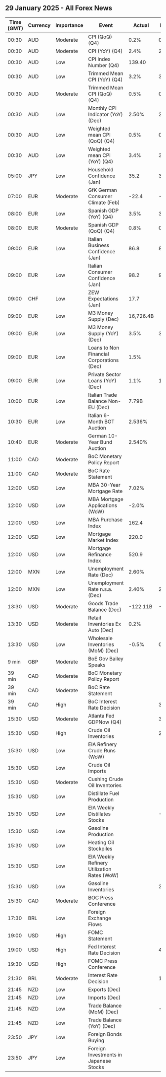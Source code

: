 ## 29 January 2025 - All Forex News

| Time (GMT) | Currency | Importance | Event | Actual | Forecast | Previous |
|------|----------|------------|-------|--------|----------|----------|
| 00:30 | AUD | Moderate | CPI (QoQ) (Q4) | 0.2% | 0.3% | 0.2% |
| 00:30 | AUD | Moderate | CPI (YoY) (Q4) | 2.4% | 2.5% | 2.8% |
| 00:30 | AUD | Low | CPI Index Number (Q4) | 139.40 |  | 139.10 |
| 00:30 | AUD | Low | Trimmed Mean CPI (YoY) (Q4) | 3.2% | 3.3% | 3.6% |
| 00:30 | AUD | Moderate | Trimmed Mean CPI (QoQ) (Q4) | 0.5% | 0.6% | 0.8% |
| 00:30 | AUD | Low | Monthly CPI Indicator (YoY) (Dec) | 2.50% | 2.50% | 2.30% |
| 00:30 | AUD | Low | Weighted mean CPI (QoQ) (Q4) | 0.5% | 0.6% | 0.9% |
| 00:30 | AUD | Low | Weighted mean CPI (YoY) (Q4) | 3.4% | 3.5% | 3.7% |
| 05:00 | JPY | Low | Household Confidence (Jan) | 35.2 | 36.6 | 36.2 |
| 07:00 | EUR | Moderate | GfK German Consumer Climate (Feb) | -22.4 | -20.5 | -21.4 |
| 08:00 | EUR | Low | Spanish GDP (YoY) (Q4) | 3.5% | 3.2% | 3.3% |
| 08:00 | EUR | Moderate | Spanish GDP (QoQ) (Q4) | 0.8% | 0.6% | 0.8% |
| 09:00 | EUR | Low | Italian Business Confidence (Jan) | 86.8 | 85.5 | 85.9 |
| 09:00 | EUR | Low | Italian Consumer Confidence (Jan) | 98.2 | 96.0 | 96.3 |
| 09:00 | CHF | Low | ZEW Expectations (Jan) | 17.7 |  | -20.0 |
| 09:00 | EUR | Low | M3 Money Supply (Dec) | 16,726.4B |  | 16,681.9B |
| 09:00 | EUR | Low | M3 Money Supply (YoY) (Dec) | 3.5% | 3.9% | 4.3% |
| 09:00 | EUR | Low | Loans to Non Financial Corporations (Dec) | 1.5% |  | 1.0% |
| 09:00 | EUR | Low | Private Sector Loans (YoY) (Dec) | 1.1% | 1.0% | 0.9% |
| 10:00 | EUR | Low | Italian Trade Balance Non-EU (Dec) | 7.79B |  | 6.03B |
| 10:30 | EUR | Low | Italian 6-Month BOT Auction | 2.536% |  | 2.724% |
| 10:40 | EUR | Moderate | German 10-Year Bund Auction | 2.540% |  | 2.510% |
| 11:00 | CAD | Moderate | BoC Monetary Policy Report |  |  |  |
| 11:00 | CAD | Moderate | BoC Rate Statement |  |  |  |
| 12:00 | USD | Low | MBA 30-Year Mortgage Rate | 7.02% |  | 7.02% |
| 12:00 | USD | Low | MBA Mortgage Applications (WoW) | -2.0% |  | 0.1% |
| 12:00 | USD | Low | MBA Purchase Index | 162.4 |  | 163.0 |
| 12:00 | USD | Low | Mortgage Market Index | 220.0 |  | 224.6 |
| 12:00 | USD | Low | Mortgage Refinance Index | 520.9 |  | 558.8 |
| 12:00 | MXN | Low | Unemployment Rate (Dec) | 2.60% |  | 2.70% |
| 12:00 | MXN | Low | Unemployment Rate n.s.a. (Dec) | 2.40% | 2.60% | 2.60% |
| 13:30 | USD | Moderate | Goods Trade Balance (Dec) | -122.11B | -105.60B | -103.50B |
| 13:30 | USD | Moderate | Retail Inventories Ex Auto (Dec) | 0.2% |  | 0.4% |
| 13:30 | USD | Low | Wholesale Inventories (MoM) (Dec) | -0.5% | 0.2% | -0.1% |
| 9 min | GBP | Moderate | BoE Gov Bailey Speaks |  |  |  |
| 39 min | CAD | Moderate | BoC Monetary Policy Report |  |  |  |
| 39 min | CAD | Moderate | BoC Rate Statement |  |  |  |
| 39 min | CAD | High | BoC Interest Rate Decision |  | 3.00% | 3.25% |
| 15:30 | USD | Moderate | Atlanta Fed GDPNow (Q4) |  | 3.2% | 3.2% |
| 15:30 | USD | High | Crude Oil Inventories |  | 2.200M | -1.017M |
| 15:30 | USD | Low | EIA Refinery Crude Runs (WoW) |  |  | -1.125M |
| 15:30 | USD | Low | Crude Oil Imports |  |  | 0.184M |
| 15:30 | USD | Moderate | Cushing Crude Oil Inventories |  |  | -0.148M |
| 15:30 | USD | Low | Distillate Fuel Production |  |  | -0.473M |
| 15:30 | USD | Low | EIA Weekly Distillates Stocks |  | -2.750M | -3.070M |
| 15:30 | USD | Low | Gasoline Production |  |  | -0.043M |
| 15:30 | USD | Low | Heating Oil Stockpiles |  |  | 0.068M |
| 15:30 | USD | Low | EIA Weekly Refinery Utilization Rates (WoW) |  |  | -5.8% |
| 15:30 | USD | Low | Gasoline Inventories |  | 2.000M | 2.332M |
| 15:30 | CAD | Moderate | BOC Press Conference |  |  |  |
| 17:30 | BRL | Low | Foreign Exchange Flows |  |  | 0.806B |
| 19:00 | USD | High | FOMC Statement |  |  |  |
| 19:00 | USD | High | Fed Interest Rate Decision |  | 4.50% | 4.50% |
| 19:30 | USD | High | FOMC Press Conference |  |  |  |
| 21:30 | BRL | Moderate | Interest Rate Decision |  | 13.25% | 12.25% |
| 21:45 | NZD | Low | Exports (Dec) |  |  | 6.48B |
| 21:45 | NZD | Low | Imports (Dec) |  |  | 6.92B |
| 21:45 | NZD | Low | Trade Balance (MoM) (Dec) |  | -1,363M | -437M |
| 21:45 | NZD | Low | Trade Balance (YoY) (Dec) |  |  | -8,250M |
| 23:50 | JPY | Low | Foreign Bonds Buying |  |  | 819.3B |
| 23:50 | JPY | Low | Foreign Investments in Japanese Stocks |  |  | -66.1B |
